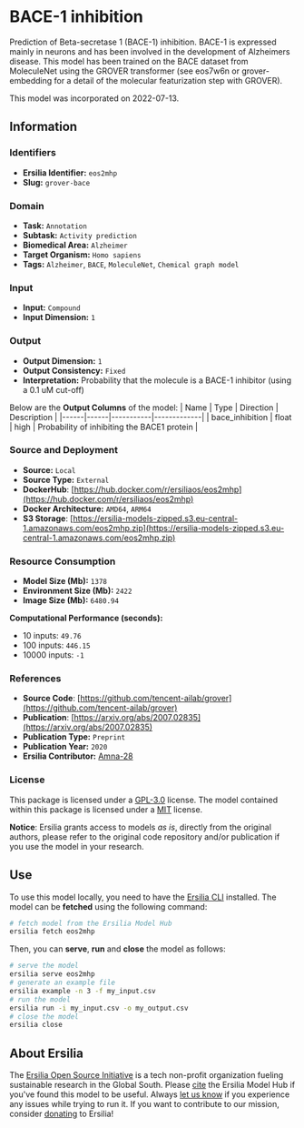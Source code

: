 # BACE-1 inhibition

Prediction of Beta-secretase 1 (BACE-1) inhibition. BACE-1 is expressed mainly in neurons and has been involved in the development of Alzheimers disease. This model has been trained on the BACE dataset from MoleculeNet using the GROVER transformer (see eos7w6n or grover-embedding for a detail of the molecular featurization step with GROVER). 

This model was incorporated on 2022-07-13.


## Information
### Identifiers
- **Ersilia Identifier:** `eos2mhp`
- **Slug:** `grover-bace`

### Domain
- **Task:** `Annotation`
- **Subtask:** `Activity prediction`
- **Biomedical Area:** `Alzheimer`
- **Target Organism:** `Homo sapiens`
- **Tags:** `Alzheimer`, `BACE`, `MoleculeNet`, `Chemical graph model`

### Input
- **Input:** `Compound`
- **Input Dimension:** `1`

### Output
- **Output Dimension:** `1`
- **Output Consistency:** `Fixed`
- **Interpretation:** Probability that the molecule is a BACE-1 inhibitor (using a 0.1 uM cut-off)

Below are the **Output Columns** of the model:
| Name | Type | Direction | Description |
|------|------|-----------|-------------|
| bace_inhibition | float | high | Probability of inhibiting the BACE1 protein |


### Source and Deployment
- **Source:** `Local`
- **Source Type:** `External`
- **DockerHub**: [https://hub.docker.com/r/ersiliaos/eos2mhp](https://hub.docker.com/r/ersiliaos/eos2mhp)
- **Docker Architecture:** `AMD64`, `ARM64`
- **S3 Storage**: [https://ersilia-models-zipped.s3.eu-central-1.amazonaws.com/eos2mhp.zip](https://ersilia-models-zipped.s3.eu-central-1.amazonaws.com/eos2mhp.zip)

### Resource Consumption
- **Model Size (Mb):** `1378`
- **Environment Size (Mb):** `2422`
- **Image Size (Mb):** `6480.94`

**Computational Performance (seconds):**
- 10 inputs: `49.76`
- 100 inputs: `446.15`
- 10000 inputs: `-1`

### References
- **Source Code**: [https://github.com/tencent-ailab/grover](https://github.com/tencent-ailab/grover)
- **Publication**: [https://arxiv.org/abs/2007.02835](https://arxiv.org/abs/2007.02835)
- **Publication Type:** `Preprint`
- **Publication Year:** `2020`
- **Ersilia Contributor:** [Amna-28](https://github.com/Amna-28)

### License
This package is licensed under a [GPL-3.0](https://github.com/ersilia-os/ersilia/blob/master/LICENSE) license. The model contained within this package is licensed under a [MIT](LICENSE) license.

**Notice**: Ersilia grants access to models _as is_, directly from the original authors, please refer to the original code repository and/or publication if you use the model in your research.


## Use
To use this model locally, you need to have the [Ersilia CLI](https://github.com/ersilia-os/ersilia) installed.
The model can be **fetched** using the following command:
```bash
# fetch model from the Ersilia Model Hub
ersilia fetch eos2mhp
```
Then, you can **serve**, **run** and **close** the model as follows:
```bash
# serve the model
ersilia serve eos2mhp
# generate an example file
ersilia example -n 3 -f my_input.csv
# run the model
ersilia run -i my_input.csv -o my_output.csv
# close the model
ersilia close
```

## About Ersilia
The [Ersilia Open Source Initiative](https://ersilia.io) is a tech non-profit organization fueling sustainable research in the Global South.
Please [cite](https://github.com/ersilia-os/ersilia/blob/master/CITATION.cff) the Ersilia Model Hub if you've found this model to be useful. Always [let us know](https://github.com/ersilia-os/ersilia/issues) if you experience any issues while trying to run it.
If you want to contribute to our mission, consider [donating](https://www.ersilia.io/donate) to Ersilia!
